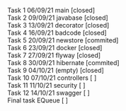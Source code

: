 Task 1 06/09/21 main [closed]  
Task 2 09/09/21 javabase [closed]  
Task 3 13/09/21 decorator [closed]  
Task 4 16/09/21 badcode [closed]  
Task 5 20/09/21 newstore [commited]  
Task 6 23/09/21 docker [closed]  
Task 7 27/09/21 flyway [closed]  
Task 8 30/09/21 hibernate [commited]  
Task 9 04/10/21 (empty) [closed]  
Task 10 07/10/21 controllers [ ]  
Task 11 11/10/21 security [ ]  
Task 12 14/10/21 swagger [ ]  
Final task EQueue [ ]  
